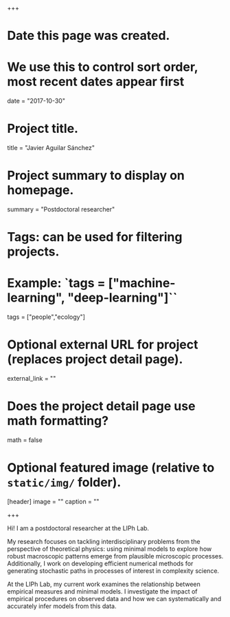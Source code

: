+++
# Date this page was created.
# We use this to control sort order, most recent dates appear first
date = "2017-10-30"

# Project title.
title = "Javier Aguilar Sánchez"

# Project summary to display on homepage.
summary = "Postdoctoral researcher"

# Tags: can be used for filtering projects.
# Example: `tags = ["machine-learning", "deep-learning"]``
tags = ["people","ecology"]

# Optional external URL for project (replaces project detail page).
external_link = ""

# Does the project detail page use math formatting?
math = false

# Optional featured image (relative to `static/img/` folder).
[header]
image = ""
caption = ""

+++

Hi! I am a postdoctoral researcher at the LIPh Lab.

My research focuses on tackling interdisciplinary problems from the perspective of 
theoretical physics:  using minimal models to explore how robust macroscopic patterns emerge from plausible microscopic processes. 
Additionally, I work on developing efficient numerical methods for generating stochastic paths in processes of interest in complexity 
science.

At the LIPh Lab, my current work examines the relationship between empirical measures and minimal models. I 
investigate the impact of empirical procedures on observed data and how we can systematically and accurately infer models from this data.